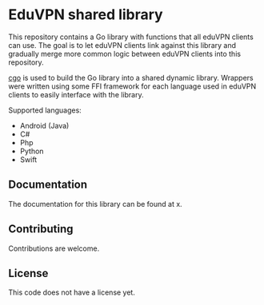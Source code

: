 # EduVPN shared library

This repository contains a Go library with functions that all eduVPN clients can use. The goal is to let eduVPN clients
link against this library and gradually merge more common logic between eduVPN clients into this repository.

[cgo](https://pkg.go.dev/cmd/cgo) is used to build the Go library into a shared dynamic library. Wrappers were
written using some FFI framework for each language used in eduVPN clients to easily interface with the library.

Supported languages:
- Android (Java)
- C#
- Php
- Python
- Swift

## Documentation
The documentation for this library can be found at x.

## Contributing
Contributions are welcome.

## License
This code does not have a license yet.
